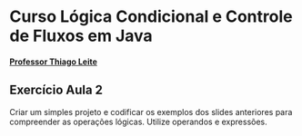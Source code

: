 
# **Curso Lógica Condicional e Controle de Fluxos em Java**
#### [Professor Thiago Leite](https://github.com/tlcdio)


## Exercício Aula 2

Criar um simples projeto e codificar os exemplos dos slides anteriores para compreender as operações lógicas.
Utilize operandos e expressões.
